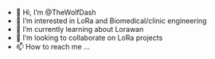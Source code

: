- 👋 Hi, I’m @TheWolfDash
- 👀 I’m interested in LoRa and Biomedical/clinic engineering
- 🌱 I’m currently learning about Lorawan
- 💞️ I’m looking to collaborate on LoRa projects
- 📫 How to reach me ...

<!---
TheWolfDash/TheWolfDash is a ✨ special ✨ repository because its `README.md` (this file) appears on your GitHub profile.
You can click the Preview link to take a look at your changes.
--->
